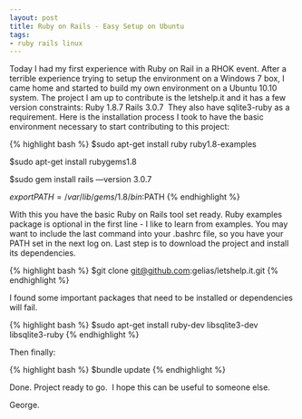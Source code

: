 ```yaml
---
layout: post
title: Ruby on Rails - Easy Setup on Ubuntu
tags:
- ruby rails linux
---
```

Today I had my first experience with Ruby on Rail in a RHOK event. After a terrible experience trying to setup the environment on a Windows 7 box, I came home and started to build my own environment on a Ubuntu 10.10 system.
The project I am up to contribute is the letshelp.it and it has a few version constraints:
Ruby 1.8.7
Rails 3.0.7 
They also have sqlite3-ruby as a requirement.
Here is the installation process I took to have the basic environment necessary to start contributing to this project:

{% highlight bash %}
$sudo apt-get install ruby ruby1.8-examples

$sudo apt-get install rubygems1.8

$sudo gem install rails —version 3.0.7

$export PATH=/var/lib/gems/1.8/bin:$PATH
{% endhighlight %}

With this you have the basic Ruby on Rails tool set ready. Ruby examples package is optional in the first line - I like to learn from examples. You may want to include the last command into your .bashrc file, so you have your PATH set in the next log on.
Last step is to download the project and install its dependencies.

{% highlight bash %}
$git clone git@github.com:gelias/letshelp.it.git
{% endhighlight %}

I found some important packages that need to be installed or dependencies will fail.

{% highlight bash %}
$sudo apt-get install ruby-dev libsqlite3-dev libsqlite3-ruby
{% endhighlight %}

Then finally:

{% highlight bash %}
$bundle update
{% endhighlight %}

Done. Project ready to go. 
I hope this can be useful to someone else.

George.
